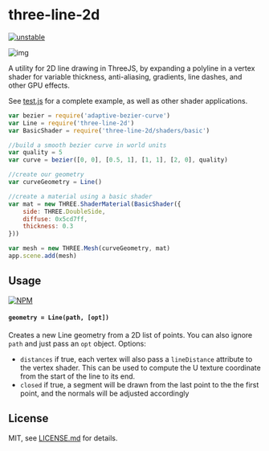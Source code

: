 # three-line-2d

[![unstable](http://badges.github.io/stability-badges/dist/unstable.svg)](http://github.com/badges/stability-badges)

![img](http://i.imgur.com/7yGGXdd.png)

A utility for 2D line drawing in ThreeJS, by expanding a polyline in a vertex shader for variable thickness, anti-aliasing, gradients, line dashes, and other GPU effects.

See [test.js](test/test.js) for a complete example, as well as other shader applications. 

```js
var bezier = require('adaptive-bezier-curve')
var Line = require('three-line-2d')
var BasicShader = require('three-line-2d/shaders/basic')

//build a smooth bezier curve in world units
var quality = 5
var curve = bezier([0, 0], [0.5, 1], [1, 1], [2, 0], quality)

//create our geometry
var curveGeometry = Line()

//create a material using a basic shader
var mat = new THREE.ShaderMaterial(BasicShader({
    side: THREE.DoubleSide,
    diffuse: 0x5cd7ff,
    thickness: 0.3
}))

var mesh = new THREE.Mesh(curveGeometry, mat)
app.scene.add(mesh)
```

## Usage

[![NPM](https://nodei.co/npm/three-line-2d.png)](https://nodei.co/npm/three-line-2d/)

#### `geometry = Line(path, [opt])`

Creates a new Line geometry from a 2D list of points. You can also ignore `path` and just pass an `opt` object. Options:

- `distances` if true, each vertex will also pass a `lineDistance` attribute to the vertex shader. This can be used to compute the U texture coordinate from the start of the line to its end.
- `closed` if true, a segment will be drawn from the last point to the the first point, and the normals will be adjusted accordingly


## License

MIT, see [LICENSE.md](http://github.com/mattdesl/three-line-2d/blob/master/LICENSE.md) for details.
